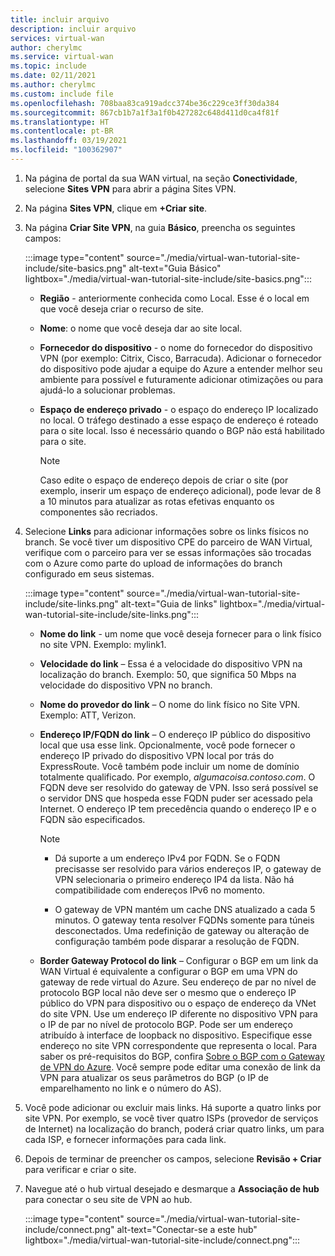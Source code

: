 ```yaml
---
title: incluir arquivo
description: incluir arquivo
services: virtual-wan
author: cherylmc
ms.service: virtual-wan
ms.topic: include
ms.date: 02/11/2021
ms.author: cherylmc
ms.custom: include file
ms.openlocfilehash: 708baa83ca919adcc374be36c229ce3ff30da384
ms.sourcegitcommit: 867cb1b7a1f3a1f0b427282c648d411d0ca4f81f
ms.translationtype: HT
ms.contentlocale: pt-BR
ms.lasthandoff: 03/19/2021
ms.locfileid: "100362907"
---
```

1. Na página de portal da sua WAN virtual, na seção **Conectividade**, selecione **Sites VPN** para abrir a página Sites VPN.
1. Na página **Sites VPN**, clique em **+Criar site**.
1. Na página **Criar Site VPN**, na guia **Básico**, preencha os seguintes campos:

   :::image type="content" source="./media/virtual-wan-tutorial-site-include/site-basics.png" alt-text="Guia Básico" lightbox="./media/virtual-wan-tutorial-site-include/site-basics.png":::

    * **Região** - anteriormente conhecida como Local. Esse é o local em que você deseja criar o recurso de site.
    * **Nome**: o nome que você deseja dar ao site local.
    * **Fornecedor do dispositivo** - o nome do fornecedor do dispositivo VPN (por exemplo: Citrix, Cisco, Barracuda). Adicionar o fornecedor do dispositivo pode ajudar a equipe do Azure a entender melhor seu ambiente para possível e futuramente adicionar otimizações ou para ajudá-lo a solucionar problemas.
    * **Espaço de endereço privado** - o espaço do endereço IP localizado no local. O tráfego destinado a esse espaço de endereço é roteado para o site local. Isso é necessário quando o BGP não está habilitado para o site.
    
      >[!NOTE]
      >Caso edite o espaço de endereço depois de criar o site (por exemplo, inserir um espaço de endereço adicional), pode levar de 8 a 10 minutos para atualizar as rotas efetivas enquanto os componentes são recriados.
      >
1. Selecione **Links** para adicionar informações sobre os links físicos no branch. Se você tiver um dispositivo CPE do parceiro de WAN Virtual, verifique com o parceiro para ver se essas informações são trocadas com o Azure como parte do upload de informações do branch configurado em seus sistemas.

   :::image type="content" source="./media/virtual-wan-tutorial-site-include/site-links.png" alt-text="Guia de links" lightbox="./media/virtual-wan-tutorial-site-include/site-links.png":::

   * **Nome do link** - um nome que você deseja fornecer para o link físico no site VPN. Exemplo: mylink1.
   * **Velocidade do link** – Essa é a velocidade do dispositivo VPN na localização do branch. Exemplo: 50, que significa 50 Mbps na velocidade do dispositivo VPN no branch.
   * **Nome do provedor do link** – O nome do link físico no Site VPN. Exemplo: ATT, Verizon.
   * **Endereço IP/FQDN do link** – O endereço IP público do dispositivo local que usa esse link. Opcionalmente, você pode fornecer o endereço IP privado do dispositivo VPN local por trás do ExpressRoute. Você também pode incluir um nome de domínio totalmente qualificado. Por exemplo, *algumacoisa.contoso.com*. O FQDN deve ser resolvido do gateway de VPN. Isso será possível se o servidor DNS que hospeda esse FQDN puder ser acessado pela Internet. O endereço IP tem precedência quando o endereço IP e o FQDN são especificados.

     >[!NOTE]
     >
     >* Dá suporte a um endereço IPv4 por FQDN. Se o FQDN precisasse ser resolvido para vários endereços IP, o gateway de VPN selecionaria o primeiro endereço IP4 da lista. Não há compatibilidade com endereços IPv6 no momento.
     >
     >* O gateway de VPN mantém um cache DNS atualizado a cada 5 minutos. O gateway tenta resolver FQDNs somente para túneis desconectados. Uma redefinição de gateway ou alteração de configuração também pode disparar a resolução de FQDN.
     >
   * **Border Gateway Protocol do link** – Configurar o BGP em um link da WAN Virtual é equivalente a configurar o BGP em uma VPN do gateway de rede virtual do Azure. Seu endereço de par no nível de protocolo BGP local não deve ser o mesmo que o endereço IP público do VPN para dispositivo ou o espaço de endereço da VNet do site VPN. Use um endereço IP diferente no dispositivo VPN para o IP de par no nível de protocolo BGP. Pode ser um endereço atribuído à interface de loopback no dispositivo. Especifique esse endereço no site VPN correspondente que representa o local.  Para saber os pré-requisitos do BGP, confira [Sobre o BGP com o Gateway de VPN do Azure](../articles/vpn-gateway/vpn-gateway-bgp-overview.md). Você sempre pode editar uma conexão de link da VPN para atualizar os seus parâmetros do BGP (o IP de emparelhamento no link e o número do AS).
1. Você pode adicionar ou excluir mais links. Há suporte a quatro links por site VPN. Por exemplo, se você tiver quatro ISPs (provedor de serviços de Internet) na localização do branch, poderá criar quatro links, um para cada ISP, e fornecer informações para cada link.
1. Depois de terminar de preencher os campos, selecione **Revisão + Criar** para verificar e criar o site.
1. Navegue até o hub virtual desejado e desmarque a **Associação de hub** para conectar o seu site de VPN ao hub.

   :::image type="content" source="./media/virtual-wan-tutorial-site-include/connect.png" alt-text="Conectar-se a este hub" lightbox="./media/virtual-wan-tutorial-site-include/connect.png":::
